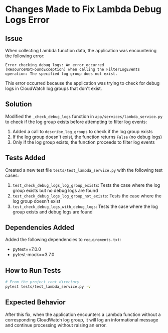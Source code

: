 # Changes Made to Fix Lambda Debug Logs Error

## Issue
When collecting Lambda function data, the application was encountering the following error:
```
Error checking debug logs: An error occurred (ResourceNotFoundException) when calling the FilterLogEvents operation: The specified log group does not exist.
```

This error occurred because the application was trying to check for debug logs in CloudWatch log groups that don't exist.

## Solution
Modified the `_check_debug_logs` function in `app/services/lambda_service.py` to check if the log group exists before attempting to filter log events:

1. Added a call to `describe_log_groups` to check if the log group exists
2. If the log group doesn't exist, the function returns `False` (no debug logs)
3. Only if the log group exists, the function proceeds to filter log events

## Tests Added
Created a new test file `tests/test_lambda_service.py` with the following test cases:

1. `test_check_debug_logs_log_group_exists`: Tests the case where the log group exists but no debug logs are found
2. `test_check_debug_logs_log_group_not_exists`: Tests the case where the log group doesn't exist
3. `test_check_debug_logs_with_debug_logs`: Tests the case where the log group exists and debug logs are found

## Dependencies Added
Added the following dependencies to `requirements.txt`:
- pytest==7.0.0
- pytest-mock==3.7.0

## How to Run Tests
```bash
# From the project root directory
pytest tests/test_lambda_service.py -v
```

## Expected Behavior
After this fix, when the application encounters a Lambda function without a corresponding CloudWatch log group, it will log an informational message and continue processing without raising an error.